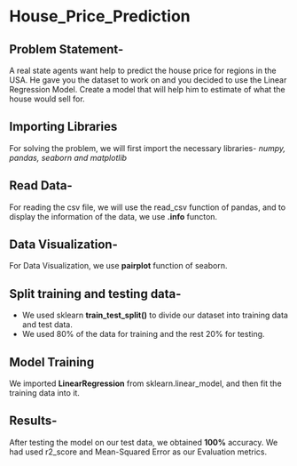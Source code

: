 # House_Price_Prediction
## Problem Statement-
A real state agents want help to predict the house price for regions in the USA. He gave you the dataset to work on and you decided to use the Linear Regression Model. Create a model that will help him to estimate of what the house would sell for.

## Importing Libraries
For solving the problem, we will first import the necessary libraries- *numpy, pandas, seaborn and matplotlib*

## Read Data-
For reading the csv file, we will use the read_csv function of pandas, and to display the information of the data, we use **.info** functon.  

## Data Visualization-
For Data Visualization, we use **pairplot** function of seaborn.

## Split training and testing data-
- We used sklearn **train_test_split()** to divide our dataset into training data and test data. 
- We used 80% of the data for training and the rest 20% for testing.

## Model Training
We imported **LinearRegression** from sklearn.linear_model, and then fit the training data into it.

## Results-
After testing the model on our test data, we obtained **100%** accuracy. We had used r2_score and Mean-Squared Error as our Evaluation metrics.
